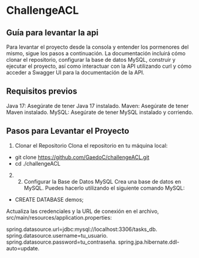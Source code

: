 # ChallengeACL

## Guía para levantar la api 

Para levantar el proyecto desde la consola y entender los pormenores del mismo, sigue los pasos a continuación. La documentación incluirá cómo clonar el repositorio, configurar la base de datos MySQL, construir y ejecutar el proyecto, así como interactuar con la API utilizando curl y cómo acceder a Swagger UI para la documentación de la API.


## Requisitos previos

Java 17: Asegúrate de tener Java 17 instalado.
Maven: Asegúrate de tener Maven instalado.
MySQL: Asegúrate de tener MySQL instalado y corriendo.

## Pasos para Levantar el Proyecto

1. Clonar el Repositorio
Clona el repositorio en tu máquina local:

- git clone https://github.com/GaedoC/challengeACL.git
- cd ./challengeACL

2. 2. Configurar la Base de Datos MySQL
Crea una base de datos en MySQL. Puedes hacerlo utilizando el siguiente comando MySQL:

- CREATE DATABASE demos;

Actualiza las credenciales y la URL de conexión en el archivo, src/main/resources/application.properties:

spring.datasource.url=jdbc:mysql://localhost:3306/tasks_db.
spring.datasource.username=tu_usuario.
spring.datasource.password=tu_contraseña.
spring.jpa.hibernate.ddl-auto=update.

